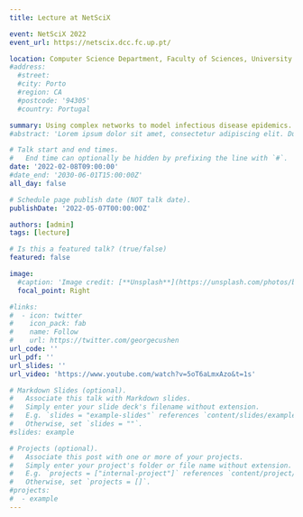 ```yaml
---
title: Lecture at NetSciX

event: NetSciX 2022
event_url: https://netscix.dcc.fc.up.pt/

location: Computer Science Department, Faculty of Sciences, University of Porto, Porto, Portugal
#address:
  #street:
  #city: Porto
  #region: CA
  #postcode: '94305'
  #country: Portugal

summary: Using complex networks to model infectious disease epidemics.
#abstract: 'Lorem ipsum dolor sit amet, consectetur adipiscing elit. Duis posuere tellusac convallis placerat. Proin tincidunt magna sed ex sollicitudin condimentum. Sed ac faucibus dolor, scelerisque sollicitudin nisi. Cras purus urna, suscipit quis sapien eu, pulvinar tempor diam.'

# Talk start and end times.
#   End time can optionally be hidden by prefixing the line with `#`.
date: '2022-02-08T09:00:00'
#date_end: '2030-06-01T15:00:00Z'
all_day: false

# Schedule page publish date (NOT talk date).
publishDate: '2022-05-07T00:00:00Z'

authors: [admin]
tags: [lecture]

# Is this a featured talk? (true/false)
featured: false

image:
  #caption: 'Image credit: [**Unsplash**](https://unsplash.com/photos/bzdhc5b3Bxs)'
  focal_point: Right

#links:
#  - icon: twitter
#    icon_pack: fab
#    name: Follow
#    url: https://twitter.com/georgecushen
url_code: ''
url_pdf: ''
url_slides: ''
url_video: 'https://www.youtube.com/watch?v=5oT6aLmxAzo&t=1s'

# Markdown Slides (optional).
#   Associate this talk with Markdown slides.
#   Simply enter your slide deck's filename without extension.
#   E.g. `slides = "example-slides"` references `content/slides/example-slides.md`.
#   Otherwise, set `slides = ""`.
#slides: example

# Projects (optional).
#   Associate this post with one or more of your projects.
#   Simply enter your project's folder or file name without extension.
#   E.g. `projects = ["internal-project"]` references `content/project/deep-learning/index.md`.
#   Otherwise, set `projects = []`.
#projects:
#  - example
---
```

